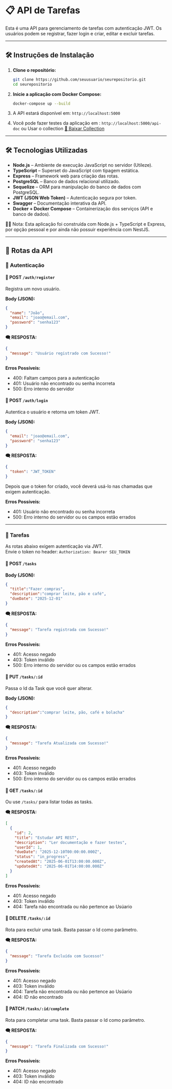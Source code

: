 
# 📋 API de Tarefas

Esta é uma API para gerenciamento de tarefas com autenticação JWT. Os usuários podem se registrar, fazer login e criar, editar e excluir tarefas.

---

## 🛠️ Instruções de Instalação

1. **Clone o repositório:**
   ```bash
   git clone https://github.com/seuusuario/seurepositorio.git
   cd seurepositorio
   ```


2. **Inicie a aplicação com Docker Compose:**
   ```bash
   docker-compose up --build
   ```

3. A API estará disponível em: `http://localhost:5000`

4. Você pode fazer testes da aplicação em : `http://localhost:5000/api-doc`
ou Usar o collection [📄 Baixar Collection](https://github.com/jabsonDevElias/testeestagiodesenvolvedorbackend/blob/main/API%20-%20Gerenciador%20de%20Tarefas.postman_collection.json)


---

## 🛠️ Tecnologias Utilizadas

- **Node.js** – Ambiente de execução JavaScript no servidor (Utileze).
- **TypeScript** – Superset do JavaScript com tipagem estática.
- **Express** – Framework web para criação das rotas.
- **PostgreSQL** – Banco de dados relacional utilizado.
- **Sequelize** – ORM para manipulação do banco de dados com PostgreSQL.
- **JWT (JSON Web Token)** – Autenticação segura por token.
- **Swagger** – Documentação interativa da API.
- **Docker + Docker Compose** – Containerização dos serviços (API e banco de dados).

🧑‍💻 Nota: Esta aplicação foi construída com Node.js + TypeScript e Express, por opção pessoal e por ainda não possuir experiência com NestJS.

---

## 🚀 Rotas da API

### 🔐 Autenticação

#### 📩 POST `/auth/register`  
Registra um novo usuário.

**Body (JSON):**
```json
{
  "name": "João",
  "email": "joao@email.com",
  "password": "senha123"
}
```

**🗨️ RESPOSTA:**
```json
{
  "message": "Usuário registrado com Sucesso!"
}
```

**Erros Possíveis:**
- 400: Faltam campos para a autenticação
- 401: Usuário não encontrado ou senha incorreta
- 500: Erro interno do servidor

#### 📩 POST `/auth/login`  
Autentica o usuário e retorna um token JWT.

**Body (JSON):**
```json
{
  "email": "joao@email.com",
  "password": "senha123"
}
```

**🗨️ RESPOSTA:**
```json
{
  "token": "JWT_TOKEN"
}
```

Depois que o token for criado, você deverá usá-lo nas chamadas que exigem autenticação.

**Erros Possíveis:**
- 401: Usuário não encontrado ou senha incorreta
- 500: Erro interno do servidor ou os campos estão errados

---

### 🧾 Tarefas  

As rotas abaixo exigem autenticação via JWT.  
Envie o token no header: `Authorization: Bearer SEU_TOKEN`

#### 📩 POST `/tasks`  

**Body (JSON):**
```json
{
  "title":"Fazer compras",
  "description":"comprar leite, pão e café",
  "dueDate": "2025-12-01"
}
```

**🗨️ RESPOSTA:**
```json
{
  "message": "Tarefa registrada com Sucesso!"
}
```

**Erros Possíveis:**
- 401: Acesso negado
- 403: Token inválido
- 500: Erro interno do servidor ou os campos estão errados

#### 📩 PUT `/tasks/:id`  
Passa o Id da Task que você quer alterar.

**Body (JSON):**
```json
{
  "description":"comprar leite, pão, café e bolacha"
}
```

**🗨️ RESPOSTA:**
```json
{
  "message": "Tarefa Atualizada com Sucesso!"
}
```

**Erros Possíveis:**
- 401: Acesso negado
- 403: Token inválido
- 500: Erro interno do servidor ou os campos estão errados

#### 📩 GET `/tasks/:id` 
Ou use `/tasks/` para listar todas as tasks.

**🗨️ RESPOSTA:**
```json
[
  {
    "id": 2,
    "title": "Estudar API REST",
    "description": "Ler documentação e fazer testes",
    "userId": 1,
    "dueDate": "2025-12-10T00:00:00.000Z",
    "status": "in_progress",
    "createdAt": "2025-06-01T13:00:00.000Z",
    "updatedAt": "2025-06-01T14:00:00.000Z"
  }
]
```

**Erros Possíveis:**
- 401: Acesso negado
- 403: Token inválido
- 404: Tarefa não encontrada ou não pertence ao Usúario

#### 📩 DELETE `/tasks/:id`  
Rota para excluir uma task. Basta passar o Id como parâmetro.

**🗨️ RESPOSTA:**
```json
{
  "message": "Tarefa Excluída com Sucesso!"
}
```

**Erros Possíveis:**
- 401: Acesso negado
- 403: Token inválido
- 404: Tarefa não encontrada ou não pertence ao Usúario
- 404: ID não encontrado

#### 📩 PATCH `/tasks/:id/complete`  
Rota para completar uma task. Basta passar o Id como parâmetro.

**🗨️ RESPOSTA:**
```json
{
  "message": "Tarefa Finalizada com Sucesso!"
}
```

**Erros Possíveis:**
- 401: Acesso negado
- 403: Token inválido
- 404: ID não encontrado
